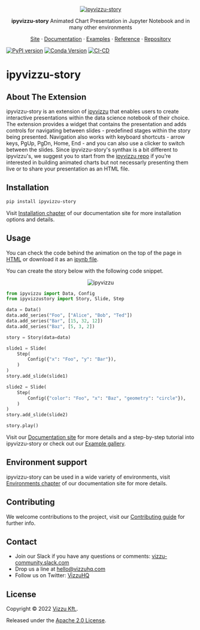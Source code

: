 <p align="center">
  <a href="https://github.com/vizzuhq/ipyvizzu-story">
    <img src="https://github.com/vizzuhq/ipyvizzu-story/raw/main/docs/examples/demo/ipyvizzu-story.gif" alt="ipyvizzu-story" />
  </a>
  <p align="center"><b>ipyvizzu-story</b> Animated Chart Presentation in Jupyter Notebook and in many other environments</p>
  <p align="center">
    <a href="https://vizzuhq.github.io/ipyvizzu-story/">Site</a>
    · <a href="https://vizzuhq.github.io/ipyvizzu-story/docs/index.html">Documentation</a>
    · <a href="https://vizzuhq.github.io/ipyvizzu-story/examples/index.html">Examples</a>
    · <a href="https://vizzuhq.github.io/ipyvizzu-story/reference/ipyvizzustory/index.html">Reference</a>
    · <a href="https://github.com/vizzuhq/ipyvizzu-story">Repository</a>
  </p>
</p>

[![PyPI version](https://badge.fury.io/py/ipyvizzu-story.svg)](https://badge.fury.io/py/ipyvizzu-story)
[![Conda Version](https://img.shields.io/conda/vn/conda-forge/ipyvizzu-story.svg)](https://anaconda.org/conda-forge/ipyvizzu-story)
[![CI-CD](https://github.com/vizzuhq/ipyvizzu-story/actions/workflows/cicd.yml/badge.svg?branch=main)](https://github.com/vizzuhq/ipyvizzu-story/actions/workflows/cicd.yml)

# ipyvizzu-story

## About The Extension

ipyvizzu-story is an extension of [ipyvizzu](https://github.com/vizzuhq/ipyvizzu) that enables users to create interactive presentations within the data science notebook of their choice.
The extension provides a widget that contains the presentation and adds controls for navigating between slides - predefined stages within the story being presented. Navigation also works with keyboard shortcuts - arrow keys, PgUp, PgDn, Home, End - and you can also use a clicker to switch between the slides.
Since ipyvizzu-story's synthax is a bit different to ipyvizzu's, we suggest you to start from the [ipyvizzu repo](https://github.com/vizzuhq/ipyvizzu) if you're interested in building animated charts but not necessarly presenting them live or to share your presentation as an HTML file.

## Installation

```sh
pip install ipyvizzu-story
```

Visit [Installation chapter](https://vizzuhq.github.io/ipyvizzu-story/docs/installation.html) of our documentation site for more installation options and details.

## Usage

You can check the code behind the animation on the top of the page in [HTML](https://vizzuhq.github.io/ipyvizzu-story/examples/complex/complex.html) or download it as an [ipynb file](https://vizzuhq.github.io/ipyvizzu-story/examples/demo/ipyvizzu-story_example.ipynb).

You can create the story below with the following code snippet.

<p align="center">
  <img src="https://github.com/vizzuhq/vizzu-ext-js-story/raw/main/assets/readme-example.gif" alt="ipyvizzu" />
</p>

```python
from ipyvizzu import Data, Config
from ipyvizzustory import Story, Slide, Step

data = Data()
data.add_series("Foo", ["Alice", "Bob", "Ted"])
data.add_series("Bar", [15, 32, 12])
data.add_series("Baz", [5, 3, 2])

story = Story(data=data)

slide1 = Slide(
    Step(
        Config({"x": "Foo", "y": "Bar"}),
    )
)
story.add_slide(slide1)

slide2 = Slide(
    Step(
        Config({"color": "Foo", "x": "Baz", "geometry": "circle"}),
    )
)
story.add_slide(slide2)

story.play()
```

Visit our [Documentation site](https://vizzuhq.github.io/ipyvizzu-story/docs/index.html) for more details and a step-by-step tutorial into ipyvizzu-story or check out our [Example gallery](https://vizzuhq.github.io/ipyvizzu-story/examples/index.html).

## Environment support

ipyvizzu-story can be used in a wide variety of environments, visit [Environments chapter](https://vizzuhq.github.io/ipyvizzu-story/docs/environments/index.html) of our documentation site for more details.

## Contributing

We welcome contributions to the project, visit our [Contributing guide](https://github.com/vizzuhq/ipyvizzu-story/blob/main/CONTRIBUTING.md) for further info.

## Contact

- Join our Slack if you have any questions or comments: [vizzu-community.slack.com](https://join.slack.com/t/vizzu-community/shared_invite/zt-w2nqhq44-2CCWL4o7qn2Ns1EFSf9kEg)
- Drop us a line at hello@vizzuhq.com
- Follow us on Twitter: [VizzuHQ](https://twitter.com/VizzuHQ)

## License

Copyright © 2022 [Vizzu Kft.](https://vizzuhq.com).

Released under the [Apache 2.0 License](https://github.com/vizzuhq/vizzu-lib/blob/main/LICENSE).
